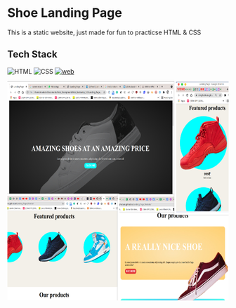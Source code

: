 # Shoe Landing Page 
This is a static website, just made for fun to practicse HTML & CSS

## Tech Stack
![HTML](https://img.shields.io/badge/html5%20-%23E34F26.svg?&style=for-the-badge&logo=html5&logoColor=white)
![CSS](https://img.shields.io/badge/css3%20-%231572B6.svg?&style=for-the-badge&logo=css3&logoColor=white)
[![web](https://img.shields.io/badge/Netlify-00C7B7?style=for-the-badge&logo=netlify&logoColor=white)](https://singhsduos.github.io/Landing_Page_Website/)

<img src="https://raw.githubusercontent.com/singhsduos/Landing_Page_Website/main/img/collage.jpg" height=500 width=800/>



